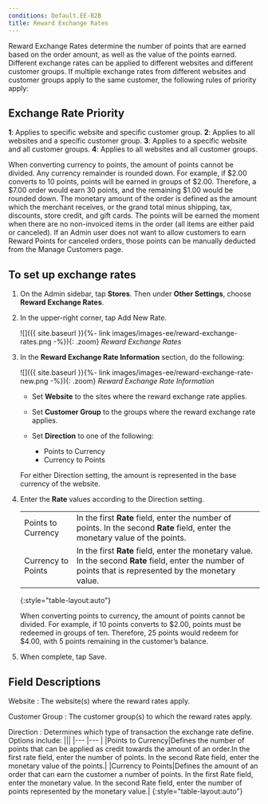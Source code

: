 ```yaml
---
conditions: Default.EE-B2B
title: Reward Exchange Rates
---
```


Reward Exchange Rates determine the number of points that are earned based on the order amount, as well as the value of the points earned. Different exchange rates can be applied to different websites and different customer groups. If multiple exchange rates from different websites and customer groups apply to the same customer, the following rules of priority apply:

## Exchange Rate Priority

  **1**: Applies to specific website and specific customer group.
  **2**: Applies to all websites and a specific customer group.
  **3**: Applies to a specific website and all customer groups.
  **4**: Applies to all websites and all customer groups.

When converting currency to points, the amount of points cannot be divided. Any currency remainder is rounded down. For example, if $2.00 converts to 10 points, points will be earned in groups of $2.00. Therefore, a $7.00 order would earn 30 points, and the remaining $1.00 would be rounded down. The monetary amount of the order is defined as the amount which the merchant receives, or the grand total minus shipping, tax, discounts, store credit, and gift cards. The points will be earned the moment when there are no non-invoiced items in the order (all items are either paid or canceled). If an Admin user does not want to allow customers to earn Reward Points for canceled orders, those points can be manually deducted from the Manage Customers page.

## To set up exchange rates

1. On the Admin sidebar, tap **Stores**. Then under **Other Settings**, choose **Reward Exchange Rates**.

1. In the upper-right corner, tap <span class="btn">Add New Rate</span>.

    ![]({{ site.baseurl }}{%- link images/images-ee/reward-exchange-rates.png -%}){: .zoom}
    *Reward Exchange Rates*

1. In the **Reward Exchange Rate Information** section, do the following:

    ![]({{ site.baseurl }}{%- link images/images-ee/reward-exchange-rate-new.png -%}){: .zoom}
    *Reward Exchange Rate Information*

    * Set **Website** to the sites where the reward exchange rate applies.

    * Set **Customer Group** to the groups where the reward exchange rate applies.

    * Set **Direction** to one of the following:

        * Points to Currency
        * Currency to Points

    For either Direction setting, the amount is represented in the base currency of the website.

1. Enter the **Rate** values according to the Direction setting.

    |||
    |---|---|
    | Points to Currency | In the first **Rate** field, enter the number of points. In the second **Rate** field, enter the monetary value of the points. |
    | Currency to Points | In the first **Rate** field, enter the monetary value. In the second **Rate** field, enter the number of points that is represented by the monetary value. |
    {:style="table-layout:auto"}

    When converting points to currency, the amount of points cannot be divided. For example, if 10 points converts to $2.00, points must be redeemed in groups of ten. Therefore, 25 points would redeem for $4.00, with 5 points remaining in the customer’s balance.

1. When complete, tap <span class="btn">Save</span>.

## Field Descriptions

Website
: The website(s) where the reward rates apply.

Customer Group
: The customer group(s) to which the reward rates apply.

Direction
: Determines which type of transaction the exchange rate define. Options include:
    |||
    |--- |--- |
    |Points to Currency|Defines the number of points that can be applied as credit towards the amount of an order.In the first rate field, enter the number of points. In the second Rate field, enter the monetary value of the points.|
    |Currency to Points|Defines the amount of an order that can earn the customer a number of points. In the first Rate field, enter the monetary value. In the second Rate field, enter the number of points represented by the monetary value.|
    {:style="table-layout:auto"}
